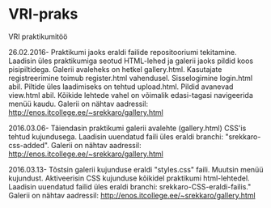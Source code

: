 # VRI-praks
VRI praktikumitöö

26.02.2016- Praktikumi jaoks eraldi failide repositooriumi tekitamine. Laadisin üles praktikumiga seotud HTML-lehed ja galerii jaoks pildid koos pisipiltidega. Galerii avaleheks on hetkel gallery.html. Kasutajate registreerimine toimub register.html vahendusel. Sisselogimine login.html abil. Piltide üles laadimiseks on tehtud upload.html. Pildid avanevad view.html abil. Kõikide lehtede vahel on võimalik edasi-tagasi navigeerida menüü kaudu.
Galerii on nähtav aadressil: http://enos.itcollege.ee/~srekkaro/gallery.html

2016.03.06- Täiendasin praktikumi galerii avalehte (gallery.html) CSS'is tehtud kujundusega. Laadisin uuendatud faili üles eraldi branchi: "srekkaro-css-added". Galerii on nähtav aadressil: http://enos.itcollege.ee/~srekkaro/gallery.html

2016.03.13- Tõstsin galerii kujunduse eraldi "styles.css" faili. Muutsin menüü kujundust. Aktiveerisin CSS kujunduse kõikidel praktikumi html-lehtedel. Laadisin uuendatud failid üles eraldi branchi: srekkaro-CSS-eraldi-failis." Galerii on nähtav aadressil: http://enos.itcollege.ee/~srekkaro/gallery.html
